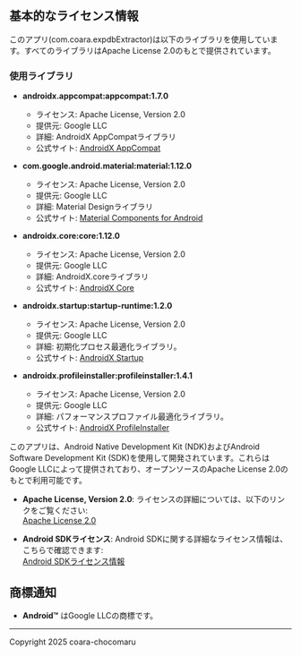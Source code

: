## 基本的なライセンス情報
このアプリ(com.coara.expdbExtractor)は以下のライブラリを使用しています。すべてのライブラリはApache License 2.0のもとで提供されています。

### 使用ライブラリ
- **androidx.appcompat:appcompat:1.7.0**  
  - ライセンス: Apache License, Version 2.0  
  - 提供元: Google LLC  
  - 詳細: AndroidX AppCompatライブラリ  
  - 公式サイト: [AndroidX AppCompat](https://developer.android.com/jetpack/androidx/releases/appcompat)

- **com.google.android.material:material:1.12.0**  
  - ライセンス: Apache License, Version 2.0  
  - 提供元: Google LLC  
  - 詳細: Material Designライブラリ
  - 公式サイト: [Material Components for Android](https://m2.material.io/develop/android)

- **androidx.core:core:1.12.0**  
  - ライセンス: Apache License, Version 2.0  
  - 提供元: Google LLC  
  - 詳細: AndroidX.coreライブラリ
  - 公式サイト: [AndroidX Core](https://developer.android.com/jetpack/androidx/releases/core)

- **androidx.startup:startup-runtime:1.2.0**  
  - ライセンス: Apache License, Version 2.0  
  - 提供元: Google LLC  
  - 詳細: 初期化プロセス最適化ライブラリ。  
  - 公式サイト: [AndroidX Startup](https://developer.android.com/jetpack/androidx/releases/startup)

- **androidx.profileinstaller:profileinstaller:1.4.1**  
  - ライセンス: Apache License, Version 2.0  
  - 提供元: Google LLC  
  - 詳細: パフォーマンスプロファイル最適化ライブラリ。  
  - 公式サイト: [AndroidX ProfileInstaller](https://developer.android.com/jetpack/androidx/releases/profileinstaller)

このアプリは、Android Native Development Kit (NDK)およびAndroid Software Development Kit (SDK)を使用して開発されています。これらはGoogle LLCによって提供されており、オープンソースのApache License 2.0のもとで利用可能です。

- **Apache License, Version 2.0**: ライセンスの詳細については、以下のリンクをご覧ください:  
  [Apache License 2.0](http://www.apache.org/licenses/LICENSE-2.0)

- **Android SDKライセンス**: Android SDKに関する詳細なライセンス情報は、こちらで確認できます:  
  [Android SDKライセンス情報](https://developer.android.com/license)

## 商標通知
- **Android™** はGoogle LLCの商標です。

---
Copyright 2025 coara-chocomaru
